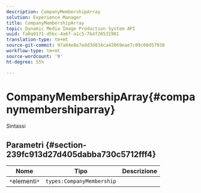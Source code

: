 ```yaml
---
description: CompanyMembershipArray
solution: Experience Manager
title: CompanyMembershipArray
topic: Dynamic Media Image Production System API
uuid: fa0a9171-d5bc-4a6f-a1c5-7b4f26531901
translation-type: tm+mt
source-git-commit: 97a84e8e7edd3d834ca42069eae7c09c00d57938
workflow-type: tm+mt
source-wordcount: '9'
ht-degree: 55%

---
```



# CompanyMembershipArray{#companymembershiparray}

Sintassi

## Parametri {#section-239fc913d27d405dabba730c5712fff4}

| Nome | Tipo | Descrizione |
|---|---|---|
| `*`elementi`*` | `types:CompanyMembership` |  |

